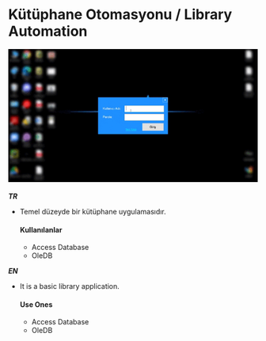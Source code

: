 # Kütüphane Otomasyonu / Library Automation
<img src="gif.gif" width="600"/></br></br>
***TR***
- Temel düzeyde bir kütüphane uygulamasıdır. 
  #### Kullanılanlar
  - Access Database
  - OleDB

***EN***
- It is a basic library application.

  #### Use Ones
  - Access Database
  - OleDB
